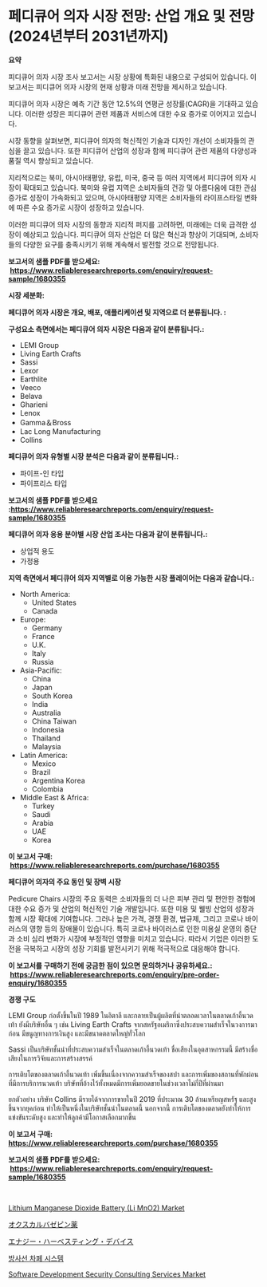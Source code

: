 <p><h1>페디큐어 의자 시장 전망: 산업 개요 및 전망 (2024년부터 2031년까지)</h1></p><p><strong>요약</strong></p>
<p><p>피디큐어 의자 시장 조사 보고서는 시장 상황에 특화된 내용으로 구성되어 있습니다. 이 보고서는 피디큐어 의자 시장의 현재 상황과 미래 전망을 제시하고 있습니다.</p><p>피디큐어 의자 시장은 예측 기간 동안 12.5%의 연평균 성장률(CAGR)을 기대하고 있습니다. 이러한 성장은 피디큐어 관련 제품과 서비스에 대한 수요 증가로 이어지고 있습니다.</p><p>시장 동향을 살펴보면, 피디큐어 의자의 혁신적인 기술과 디자인 개선이 소비자들의 관심을 끌고 있습니다. 또한 피디큐어 산업의 성장과 함께 피디큐어 관련 제품의 다양성과 품질 역시 향상되고 있습니다.</p><p>지리적으로는 북미, 아시아태평양, 유럽, 미국, 중국 등 여러 지역에서 피디큐어 의자 시장이 확대되고 있습니다. 북미와 유럽 지역은 소비자들의 건강 및 아름다움에 대한 관심 증가로 성장이 가속화되고 있으며, 아시아태평양 지역은 소비자들의 라이프스타일 변화에 따른 수요 증가로 시장이 성장하고 있습니다.</p><p>이러한 피디큐어 의자 시장의 동향과 지리적 퍼지를 고려하면, 미래에는 더욱 급격한 성장이 예상되고 있습니다. 피디큐어 의자 산업은 더 많은 혁신과 향상이 기대되며, 소비자들의 다양한 요구를 충족시키기 위해 계속해서 발전할 것으로 전망됩니다.</p></p>
<p><strong>보고서의 샘플 PDF를 받으세요: &nbsp;<a href="https://www.reliableresearchreports.com/enquiry/request-sample/1680355">https://www.reliableresearchreports.com/enquiry/request-sample/1680355</a></strong></p>
<p><strong>시장 세분화:</strong></p>
<p><strong> 페디큐어 의자 시장은 개요, 배포, 애플리케이션 및 지역으로 더 분류됩니다. :</strong></p>
<p><strong>구성요소 측면에서는 페디큐어 의자 시장은 다음과 같이 분류됩니다.:</strong></p>
<p><ul><li>LEMI Group </li><li>Living Earth Crafts</li><li>Sassi</li><li>Lexor</li><li>Earthlite</li><li>Veeco</li><li>Belava</li><li>Gharieni</li><li>Lenox</li><li>Gamma＆Bross</li><li>Lac Long Manufacturing</li><li>Collins</li></ul></p>
<p><strong> 페디큐어 의자 유형별 시장 분석은 다음과 같이 분류됩니다.:</strong></p>
<p><ul><li>파이프-인 타입</li><li>파이프리스 타입</li></ul></p>
<p><strong>보고서의 샘플 PDF를 받으세요 :<a href="https://www.reliableresearchreports.com/enquiry/request-sample/1680355">https://www.reliableresearchreports.com/enquiry/request-sample/1680355</a></strong></p>
<p><strong> 페디큐어 의자 응용 분야별 시장 산업 조사는 다음과 같이 분류됩니다.:</strong></p>
<p><ul><li>상업적 용도</li><li>가정용</li></ul></p>
<p><strong>지역 측면에서 페디큐어 의자 지역별로 이용 가능한 시장 플레이어는 다음과 같습니다.:</strong></p>
<p><ul>
    <li>
        North America:
        <ul>
            <li>United States</li>
            <li>Canada</li>
        </ul>
    </li>
    <li>
        Europe:
        <ul>
            <li>Germany</li>
            <li>France</li>
            <li>U.K.</li>
            <li>Italy</li>
            <li>Russia</li>
        </ul>
    </li>
    <li>
        Asia-Pacific:
        <ul>
            <li>China</li>
            <li>Japan</li>
            <li>South Korea</li>
            <li>India</li>
            <li>Australia</li>
            <li>China Taiwan</li>
            <li>Indonesia</li>
            <li>Thailand</li>
            <li>Malaysia</li>
        </ul>
    </li>
    <li>
        Latin America:
        <ul>
            <li>Mexico</li>
            <li>Brazil</li>
            <li>Argentina Korea</li>
            <li>Colombia</li>
        </ul>
    </li>
    <li>
        Middle East & Africa:
        <ul>
            <li>Turkey</li>
            <li>Saudi</li>
            <li>Arabia</li>
            <li>UAE</li>
            <li>Korea</li>
        </ul>
    </li>
    </ul></p>
<p><strong>이 보고서 구매: &nbsp;<a href="https://www.reliableresearchreports.com/purchase/1680355">https://www.reliableresearchreports.com/purchase/1680355</a></strong></p>
<p><strong>페디큐어 의자의 주요 동인 및 장벽 시장</strong></p>
<p><p>Pedicure Chairs 시장의 주요 동력은 소비자들의 더 나은 피부 관리 및 편안한 경험에 대한 수요 증가 및 산업의 혁신적인 기술 개발입니다. 또한 미용 및 웰빙 산업의 성장과 함께 시장 확대에 기여합니다. 그러나 높은 가격, 경쟁 환경, 법규제, 그리고 코로나 바이러스의 영향 등의 장애물이 있습니다. 특히 코로나 바이러스로 인한 미용실 운영의 중단과 소비 심리 변화가 시장에 부정적인 영향을 미치고 있습니다. 따라서 기업은 이러한 도전을 극복하고 시장의 성장 기회를 발전시키기 위해 적극적으로 대응해야 합니다.</p></p>
<p><strong>이 보고서를 구매하기 전에 궁금한 점이 있으면 문의하거나 공유하세요.: &nbsp;<a href="https://www.reliableresearchreports.com/enquiry/pre-order-enquiry/1680355">https://www.reliableresearchreports.com/enquiry/pre-order-enquiry/1680355</a></strong></p>
<p><strong>경쟁 구도</strong></p>
<p><p>LEMI Group ก่อตั้งขึ้นในปี 1989 ในอิตาลี และกลายเป็นผู้ผลิตที่นำตลอดเวลาในตลาดเก้าอี้นวดเท้า ยังมีบริษัทอื่น ๆ เช่น Living Earth Crafts จากสหรัฐอเมริกาซึ่งประสบความสำเร็จในวงการมาก่อน มีขนูญทางการเงินสูง และมีขนาดตลาดใหญ่ทั่วโลก</p><p>Sassi เป็นบริษัทชั้นนำที่ประสบความสำเร็จในตลาดเก้าอี้นวดเท้า ชื่อเสียงในอุตสาหกรรมนี้ มีสร้างชื่อเสียงในการวิจัยและการสร้างสรรค์</p><p>การเติบโตของตลาดเก้าอี้นวดเท้า เพิ่มขึ้นเนื่องจากความสำเร็จของสปา และการเพิ่มของสถานที่พักผ่อนที่มีการบริการนวดเท้า บริษัทที่อ้างไว้ทั้งหมดมีการเพิ่มยอดขายในช่วงเวลาไม่กี่ปีที่ผ่านมา</p><p>ยกตัวอย่าง บริษัท Collins มีรายได้จากการขายในปี 2019 ที่ประมาณ 30 ล้านเหรียญสหรัฐ และสูงขึ้นจากยุคก่อน ทำให้เป็นหนึ่งในบริษัทชั้นนำในตลาดนี้ นอกจากนี้ การเติบโตของตลาดยังทำให้การแข่งขันระดับสูง และทำให้ลูกค้ามีโอกาสเลือกมากขึ้น</p></p>
<p><strong>이 보고서 구매: &nbsp; <a href="https://www.reliableresearchreports.com/purchase/1680355">https://www.reliableresearchreports.com/purchase/1680355</a></strong></p>
<p><strong>보고서의 샘플 PDF를 받으세요: &nbsp;<a href="https://www.reliableresearchreports.com/enquiry/request-sample/1680355">https://www.reliableresearchreports.com/enquiry/request-sample/1680355</a></strong><strong></strong></p>
<p>&nbsp;</p>
<p><p><a href="https://issuu.com/reportprime-2/docs/lithium-manganese-dioxide-battery-li-mno2-market-s">Lithium Manganese Dioxide Battery (Li MnO2) Market</a></p><p><a href="https://medium.com/@skylarreilly36/%E3%82%AA%E3%82%AD%E3%82%B5%E3%83%AB%E3%83%90%E3%82%BB%E3%83%94%E3%83%B3%E8%96%AC%E5%B8%82%E5%A0%B4%E3%81%A7%E3%81%AF-%E5%B8%82%E5%A0%B4%E3%82%B7%E3%82%A7%E3%82%A2-%E5%B8%82%E5%A0%B4%E3%83%88%E3%83%AC%E3%83%B3%E3%83%89-%E5%B8%82%E5%A0%B4%E6%88%90%E9%95%B7%E3%81%AB%E9%96%A2%E3%81%99%E3%82%8B%E6%83%85%E5%A0%B1%E3%81%8C%E6%8F%90%E4%BE%9B%E3%81%95%E3%82%8C%E3%81%BE%E3%81%99-b3691d534d32">オクスカルバゼピン薬</a></p><p><a href="https://github.com/cbigkbh02719/Market-Research-Report-List-1/blob/main/50326015163.md">エナジー・ハーベスティング・デバイス</a></p><p><a href="https://github.com/vsr06p4p49/Market-Research-Report-List-1/blob/main/20373774736.md">방사선 차폐 시스템</a></p><p><a href="https://issuu.com/reportprime-2/docs/software-development-security-consulting-services-">Software Development Security Consulting Services Market</a></p></p>